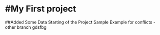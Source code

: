#My First project
========================================
##Added Some Data 
Starting of the Project
Sample Example for conflicts - other branch
gdsfbg